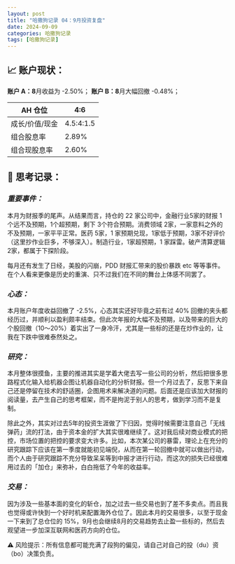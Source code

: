 ```yaml
---
layout: post
title: "哈撒狗记录 04：9月投资复盘"
date: 2024-09-09
categories: 哈撒狗记录
tags: [哈撒狗记录]
---
```

## 📈 账户现状：

**账户 A：8**月收益为 -2.50%；
**账户 B：8**月大幅回撤 -0.48%；

| AH 仓位 | 4:6 |
| --- | --- |
| 成长/价值/现金 | 4.5:4:1.5 |
| 组合股息率 | 2.89% |
| 组合现股息率 | 2.60% |

## 🧠 思考记录：

### *重要事件：*

本月为财报季的尾声。从结果而言，持仓的 22 家公司中，金融行业5家的财报 1个远不及预期，1个超预期，剩下 3个符合预期。消费领域 2家，一家意料之外的不及预期，一家平平正常。医药 5家，1 家预期兑现，1家低于预期，3家不好评价（这里抄作业巨多，不够深入）。制造行业，1家超预期，1 家踩雷。破产清算逻辑 2家，都属于下探阶段。

每月还有发生了日经，美股的闪崩，PDD 财报汇带来的股价暴跌 etc 等等事件。在个人看来更像是历史的重演、只不过我们在不同的舞台上体感不同罢了。

### ***心态：***

本月账户年度收益回撤了 -2.5%，心态其实还好毕竟之前有过 40% 回撤的夹头都经历过，并顺利以盈利颇丰结束。但此次年报的大幅不及预期，以及带来的巨大的个股回撤（10～20%）着实出了一身冷汗，尤其是一些标的还是在炒作业的，让我在下跌中很难泰然处之。

### ***研究：***

本月整体很摸鱼，主要的推进其实是学着大佬去写一些公司的分析，然后把很多思路程式化输入给机器企图让机器自动化的分析财报。但一个月过去了，反思下来自己还是停留在技术的舒适圈，企图用术来解决道的问题。后面还是应该加大财报的阅读量，去产生自己的思考框架，而不是拘泥于别人的思考，做到学习而不是复制。

除此之外，其实对过去5年的投资生涯做了下归因，觉得时候需要注意自己「无线弹药」流的打法，由于资本金的扩大其实很难继续了。这对我后续对商业模式的把控，市场位置的把控的要求变大许多。比如，本次某公司的暴雷，理论上在充分的研究跟踪下应该在第一季度就能初见端倪，从而在第一轮回撤中就可以做出行动，而个人由于研究跟踪不充分导致呆呆等到中报才进行行动，而这次的损失已经很难用过去的「加仓」来弥补，白白拖低了今年的收益率。

### ***交易：***

因为涉及一些基本面的变化的斩仓，加之过去一些交易也到了差不多卖点。而且我也觉得或许快到一个好时机来配置海外仓位了。因此本月的交易很多，以至于现金一下来到了总仓位的 15%，9月也会继续8月的交易趋势去止盈一些标的，然后去观望进一步加深互联网和医药方向的仓位。

⚠️ 风险提示：所有信息都可能充满了段狗的偏见，请自己对自己的投（du）资（bo）决策负责。
